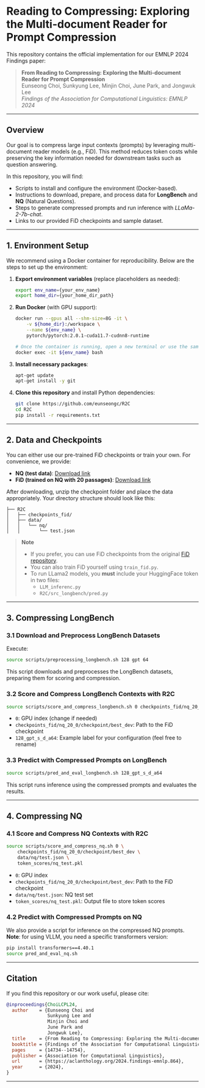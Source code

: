 # Reading to Compressing: Exploring the Multi-document Reader for Prompt Compression

This repository contains the official implementation for our EMNLP 2024 Findings paper:

> **From Reading to Compressing: Exploring the Multi-document Reader for Prompt Compression**  
> Eunseong Choi, Sunkyung Lee, Minjin Choi, June Park, and Jongwuk Lee  
> *Findings of the Association for Computational Linguistics: EMNLP 2024*

---

## Overview

Our goal is to compress large input contexts (prompts) by leveraging multi-document reader models (e.g., FiD). This method reduces token costs while preserving the key information needed for downstream tasks such as question answering.

In this repository, you will find:

- Scripts to install and configure the environment (Docker-based).
- Instructions to download, prepare, and process data for **LongBench** and **NQ** (Natural Questions).
- Steps to generate compressed prompts and run inference with _LLaMa-2-7b-chat_.
- Links to our provided FiD checkpoints and sample dataset.

---

## 1. Environment Setup

We recommend using a Docker container for reproducibility. Below are the steps to set up the environment:

1. **Export environment variables** (replace placeholders as needed):
   ```bash
   export env_name={your_env_name}
   export home_dir={your_home_dir_path}
   ```
2. **Run Docker** (with GPU support):
   ```bash
   docker run --gpus all --shm-size=8G -it \
       -v ${home_dir}:/workspace \
       --name ${env_name} \
       pytorch/pytorch:2.0.1-cuda11.7-cudnn8-runtime

   # Once the container is running, open a new terminal or use the same one to exec:
   docker exec -it ${env_name} bash
   ```
3. **Install necessary packages**:
   ```bash
   apt-get update
   apt-get install -y git
   ```
4. **Clone this repository** and install Python dependencies:
   ```bash
   git clone https://github.com/eunseongc/R2C
   cd R2C
   pip install -r requirements.txt
   ```

---

## 2. Data and Checkpoints

You can either use our pre-trained FiD checkpoints or train your own. For convenience, we provide:

- **NQ (test data)**: [Download link](https://www.icloud.com/iclouddrive/005ClYRH_zPetsd6heRoN3HXQ#test)  
- **FiD (trained on NQ with 20 passages)**: [Download link](https://www.icloud.com/iclouddrive/0ceIMmpr82jmKTXotT18-G_og#checkpoints_fid)

After downloading, unzip the checkpoint folder and place the data appropriately. Your directory structure should look like this:

```
├── R2C
│   ├── checkpoints_fid/
│   ├── data/
│   │   └── nq/
│   │       └── test.json
```

> **Note**  
> - If you prefer, you can use FiD checkpoints from the original [FiD repository](https://github.com/facebookresearch/FiD).  
> - You can also train FiD yourself using `train_fid.py`.  
> - To run LLama2 models, you **must** include your HuggingFace token in two files:  
>   - `LLM_inferenc.py`  
>   - `R2C/src_longbench/pred.py`  

---

## 3. Compressing LongBench

### 3.1 Download and Preprocess LongBench Datasets
Execute:
```bash
source scripts/preprocessing_longbench.sh 128 gpt 64
```
This script downloads and preprocesses the LongBench datasets, preparing them for scoring and compression.

### 3.2 Score and Compress LongBench Contexts with R2C
```bash
source scripts/score_and_compress_longbench.sh 0 checkpoints_fid/nq_20_0/checkpoint/best_dev 128_gpt_s_d_a64
```
- `0`: GPU index (change if needed)  
- `checkpoints_fid/nq_20_0/checkpoint/best_dev`: Path to the FiD checkpoint  
- `128_gpt_s_d_a64`: Example label for your configuration (feel free to rename)

### 3.3 Predict with Compressed Prompts on LongBench
```bash
source scripts/pred_and_eval_longbench.sh 128_gpt_s_d_a64
```
This script runs inference using the compressed prompts and evaluates the results.

---

## 4. Compressing NQ

### 4.1 Score and Compress NQ Contexts with R2C
```bash
source scripts/score_and_compress_nq.sh 0 \
    checkpoints_fid/nq_20_0/checkpoint/best_dev \
    data/nq/test.json \
    token_scores/nq_test.pkl
```
- `0`: GPU index  
- `checkpoints_fid/nq_20_0/checkpoint/best_dev`: Path to the FiD checkpoint  
- `data/nq/test.json`: NQ test set  
- `token_scores/nq_test.pkl`: Output file to store token scores

### 4.2 Predict with Compressed Prompts on NQ
We also provide a script for inference on the compressed NQ prompts. **Note**: for using VLLM, you need a specific transformers version:

```bash
pip install transformers==4.40.1
source pred_and_eval_nq.sh
```

---

## Citation

If you find this repository or our work useful, please cite:

```bibtex
@inproceedings{ChoiLCPL24,
  author    = {Eunseong Choi and
               Sunkyung Lee and
               Minjin Choi and
               June Park and
               Jongwuk Lee},
  title     = {From Reading to Compressing: Exploring the Multi-document Reader for Prompt Compression},
  booktitle = {Findings of the Association for Computational Linguistics: EMNLP 2024},
  pages     = {14734--14754},
  publisher = {Association for Computational Linguistics},
  url       = {https://aclanthology.org/2024.findings-emnlp.864},
  year      = {2024},
}
```

---
